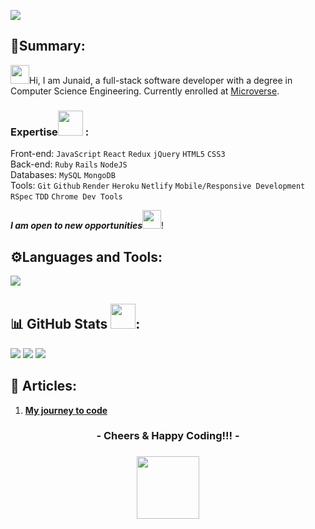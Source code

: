 
![](https://komarev.com/ghpvc/?username=iamsjunaid)

## 📇Summary:
<img src="https://github.com/iamsjunaid/iamsjunaid/assets/61676854/2cc096a2-7766-45e2-8f14-925ae82e6bc9"  width="30" height="30">Hi, I am Junaid, a full-stack software developer with a degree in Computer Science Engineering. Currently enrolled at [Microverse](https://www.microverse.org/).<be>

### Expertise<img src="https://github.com/iamsjunaid/iamsjunaid/assets/61676854/c681d696-93a8-4a54-ab5a-8519798ec7f4"  width="40" height="40"> : <br>

  Front-end: `JavaScript` `React` `Redux` `jQuery` `HTML5` `CSS3`<br>
  Back-end: `Ruby` `Rails` `NodeJS`<br>
  Databases: `MySQL` `MongoDB`<br>
  Tools: `Git` `Github` `Render` `Heroku` `Netlify` `Mobile/Responsive Development` `RSpec` `TDD` `Chrome Dev Tools` <br>

***I am open to new opportunities***<img src="https://github.com/iamsjunaid/iamsjunaid/assets/61676854/0eb2a8cb-48e5-48bc-9e67-640f5b7c26b7"  width="30" height="30">!


## ⚙️Languages and Tools:
 <a href="https://skillicons.dev">
    <img src="https://skillicons.dev/icons?i=react,redux,threejs,tailwind,javascript,bootstrap,rails,ruby,nodejs,git,mongodb,mysql" />
</a>

## 📊 GitHub Stats <img src="https://github.com/iamsjunaid/iamsjunaid/assets/61676854/b50787a1-a81b-4aea-832e-a6f945c7e4b9"  width="40" height="40">:

<img src="https://github-readme-stats.vercel.app/api?username=iamsjunaid&theme=vue-dark&show_icons=true&hide_border=true&count_private=true">
<img src="https://github-readme-streak-stats.herokuapp.com/?user=iamsjunaid&theme=vue-dark&hide_border=true">
<img src="https://github-readme-stats.vercel.app/api/top-langs/?username=iamsjunaid&theme=vue-dark&show_icons=true&hide_border=true&layout=compact">

## 📑 Articles:

1. [**My journey to code**](https://medium.com/@sjunaid626/how-did-i-get-into-software-development-bf794450567f)

<div align="center">
  <h3>- Cheers & Happy Coding!!! -<h3>
  <img src="https://github.com/iamsjunaid/iamsjunaid/assets/61676854/a68d2de0-1aae-4c22-a131-894885f5a1dd"  width="100" height="100">
</div>

